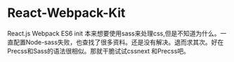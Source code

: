 # React-Webpack-Kit
React.js Webpack ES6 init
本来想要使用sass来处理css,但是不知道为什么。一直配置Node-sass失败，也查找了很多资料。还是没有解决。退而求其次。好在Precss和Sass的语法很相似。那就干脆试试cssnext 和Precss吧。
